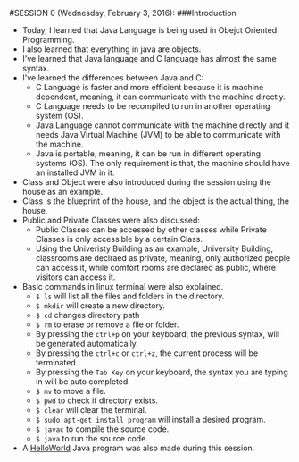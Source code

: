 #SESSION 0 (Wednesday, February 3, 2016):
###Introduction

- Today, I learned that Java Language is being used in Obejct Oriented Programming.
- I also learned that everything in java are objects.
- I've learned that Java language and C language has almost the same syntax.
- I've learned the differences between Java and C:
  - C Language is faster and more efficient because it is machine dependent, meaning, it can communicate with the machine directly.
  - C Language needs to be recompiled to run in another operating system (OS).
  - Java Language cannot communicate with the machine directly and it needs Java Virtual Machine (JVM) to be able to communicate with the machine.
  - Java is portable, meaning, it can be run in different operating systems (OS). The only requirement is that, the machine should have an installed JVM in it.
- Class and Object were also introduced during the session using the house as an example.
- Class is the blueprint of the house, and the object is the actual thing, the house.
- Public and Private Classes were also discussed:
  - Public Classes can be accessed by other classes while Private Classes is only accessible by a certain Class.
  - Using the Univeristy Building as an example, University Building, classrooms are declraed as private, meaning, only authorized people can access it, while comfort rooms are declared as public, where visitors can access it.
- Basic commands in linux terminal were also explained.
  - ` $ ls ` will list all the files and folders in the directory.
  - ` $ mkdir ` will create a new directory.
  - ` $ cd ` changes directory path
  - ` $ rm ` to erase or remove a file or folder.
  - By pressing the `ctrl+p` on your keyboard, the previous syntax, will be generated automatically.
  - By pressing the `ctrl+c`  or `ctrl+z`, the current process will be terminated.
  - By pressing the `Tab Key` on your keyboard, the syntax you are typing in will be auto completed.
  - ` $ mv ` to move a file.
  - ` $ pwd ` to check if directory exists.
  - ` $ clear ` will clear the terminal.
  - ` $ sudo apt-get install program ` will install a desired program.
  - ` $ javac ` to compile the source code.
  - ` $ java ` to run the source code.
- A [HelloWorld](https://github.com/aenoncunanan/HelloWorld) Java program was also made during this session.
